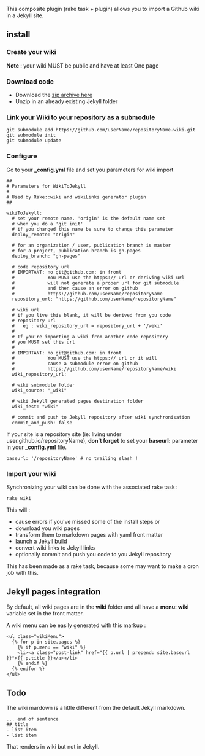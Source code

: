 
This composite plugin (rake task + plugin) allows you to import a Github wiki in a Jekyll site.

## install

### Create your wiki

**Note** : your wiki MUST be public and have at least One page

### Download code

- Download the [zip archive here](https://github.com/djacquel/WikiToJekyll/archive/master.zip)
- Unzip in an already existing Jekyll folder

### Link your Wiki to your repository as a submodule

```
git submodule add https://github.com/userName/repositoryName.wiki.git
git submodule init
git submodule update
```

### Configure

Go to your **_config.yml** file and set you parameters for wiki import


```
##
# Parameters for WikiToJekyll
#
# Used by Rake::wiki and wikiLinks generator plugin
##

wikiToJekyll:
  # set your remote name. 'origin' is the default name set
  # when you do a 'git init'
  # if you changed this name be sure to change this parameter
  deploy_remote: "origin"

  # for an organization / user, publication branch is master
  # for a project, publication branch is gh-pages
  deploy_branch: "gh-pages"

  # code repository url
  # IMPORTANT: no git@github.com: in front
  #            You MUST use the htpps:// url or deriving wiki url
  #            will not generate a proper url for git submodule
  #            and then cause an error on github
  #            https://github.com/userName/repositoryName
  repository_url: "https://github.com/userName/repositoryName"

  # wiki url
  # if you live this blank, it will be derived from you code
  # repository url
  #   eg : wiki_repository_url = repository_url + '/wiki'
  #
  # If you're importing a wiki from another code repository
  # you MUST set this url
  #
  # IMPORTANT: no git@github.com: in front
  #            You MUST use the htpps:// url or it will
  #            cause a submodule error on github
  #            https://github.com/userName/repositoryName/wiki
  wiki_repository_url:

  # wiki submodule folder
  wiki_source: "_wiki"

  # wiki Jekyll generated pages destination folder
  wiki_dest: "wiki"

  # commit and push to Jekyll repository after wiki synchronisation
  commit_and_push: false
```

If your site is a repository site (ie: living under user.github.io/repositoryName), **don't forget** to set your **baseurl:** parameter in your **_config.yml** file.

```
baseurl: '/repositoryName' # no trailing slash !
```

### Import your wiki

Synchronizing your wiki can be done with the associated rake task :

```
rake wiki
```

This will :

- cause errors if you've missed some of the install steps
or
- download you wiki pages
- transform them to markdown pages with yaml front matter
- launch a Jekyll build
- convert wiki links to Jekyll links
- optionally commit and push you code to you Jekyll repository

This has been made as a rake task, because some may want to make a cron job with this.


## Jekyll pages integration

By default, all wiki pages are in the **wiki** folder and all have a **menu: wiki** variable set in the front matter.

A wiki menu can be easily generated with this markup :

```
<ul class="wikiMenu">
  {% for p in site.pages %}
    {% if p.menu == "wiki" %}
    <li><a class="post-link" href="{{ p.url | prepend: site.baseurl }}">{{ p.title }}</a></li>
    {% endif %}
  {% endfor %}
</ul>
```

## Todo

The wiki mardown is a little different from the default Jekyll markdown.

```
... end of sentence
## title
- list item
- list item
```
That renders in wiki but not in Jekyll.
